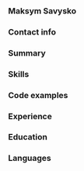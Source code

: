 ### Maksym Savysko
### Contact info

### Summary

### Skills

### Code examples

### Experience

### Education

### Languages
